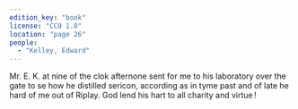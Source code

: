 ```yaml
---
edition_key: "book"
license: "CC0 1.0"
location: "page 26"
people:
  - "Kelley, Edward"
---
```

Mr. E. K. at nine of the clok
afternone sent for me to his laboratory over the gate to se how
he distilled sericon, according as in tyme past and of late he hard
of me out of Riplay. God lend his hart to all charity and virtue !
